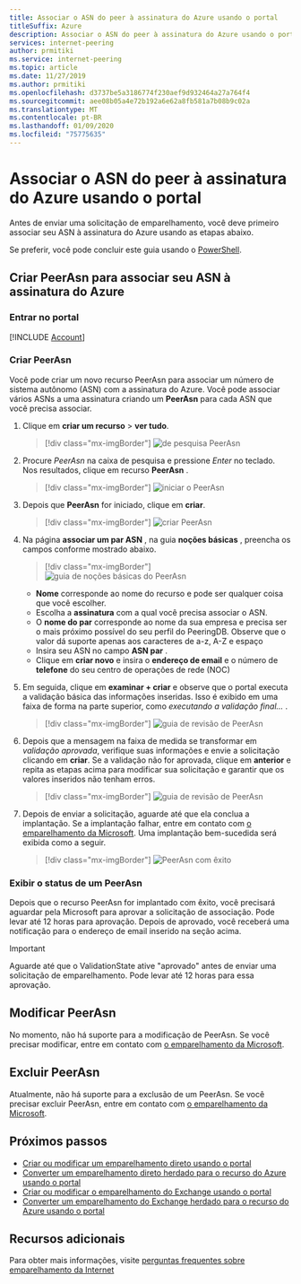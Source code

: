 ```yaml
---
title: Associar o ASN do peer à assinatura do Azure usando o portal
titleSuffix: Azure
description: Associar o ASN do peer à assinatura do Azure usando o portal
services: internet-peering
author: prmitiki
ms.service: internet-peering
ms.topic: article
ms.date: 11/27/2019
ms.author: prmitiki
ms.openlocfilehash: d3737be5a3186774f230aef9d932464a27a764f4
ms.sourcegitcommit: aee08b05a4e72b192a6e62a8fb581a7b08b9c02a
ms.translationtype: MT
ms.contentlocale: pt-BR
ms.lasthandoff: 01/09/2020
ms.locfileid: "75775635"
---
```

# <a name="associate-peer-asn-to-azure-subscription-using-the-portal"></a>Associar o ASN do peer à assinatura do Azure usando o portal

Antes de enviar uma solicitação de emparelhamento, você deve primeiro associar seu ASN à assinatura do Azure usando as etapas abaixo.

Se preferir, você pode concluir este guia usando o [PowerShell](howto-subscription-association-powershell.md).

## <a name="create-peerasn-to-associate-your-asn-with-azure-subscription"></a>Criar PeerAsn para associar seu ASN à assinatura do Azure

### <a name="sign-in-to-the-portal"></a>Entrar no portal
[!INCLUDE [Account](./includes/account-portal.md)]

### <a name="create-peerasn"></a>Criar PeerAsn
Você pode criar um novo recurso PeerAsn para associar um número de sistema autônomo (ASN) com a assinatura do Azure. Você pode associar vários ASNs a uma assinatura criando um **PeerAsn** para cada ASN que você precisa associar.

1. Clique em **criar um recurso** > **ver tudo**.

    > [!div class="mx-imgBorder"]
    > ![de pesquisa PeerAsn](./media/peerasn-seeall.png)

1. Procure *PeerAsn* na caixa de pesquisa e pressione *Enter* no teclado. Nos resultados, clique em recurso **PeerAsn** .

    > [!div class="mx-imgBorder"]
    > ![iniciar o PeerAsn](./media/peerasn-launch.png)

1. Depois que **PeerAsn** for iniciado, clique em **criar**.

    > [!div class="mx-imgBorder"]
    > ![criar](./media/peerasn-create.png) PeerAsn

1. Na página **associar um par ASN** , na guia **noções básicas** , preencha os campos conforme mostrado abaixo.

    > [!div class="mx-imgBorder"]
    > ![guia de noções básicas do PeerAsn](./media/peerasn-basics-tab.png)

    * **Nome** corresponde ao nome do recurso e pode ser qualquer coisa que você escolher.  
    * Escolha a **assinatura** com a qual você precisa associar o ASN.
    * O **nome do par** corresponde ao nome da sua empresa e precisa ser o mais próximo possível do seu perfil do PeeringDB. Observe que o valor dá suporte apenas aos caracteres de a-z, A-Z e espaço
    * Insira seu ASN no campo **ASN par** .
    * Clique em **criar novo** e insira o **endereço de email** e o número de **telefone** do seu centro de operações de rede (NOC)
1. Em seguida, clique em **examinar + criar** e observe que o portal executa a validação básica das informações inseridas. Isso é exibido em uma faixa de forma na parte superior, como *executando a validação final...* .

    > [!div class="mx-imgBorder"]
    > ![guia de revisão de PeerAsn](./media/peerasn-review-tab-validation.png)

1. Depois que a mensagem na faixa de medida se transformar em *validação aprovada*, verifique suas informações e envie a solicitação clicando em **criar**. Se a validação não for aprovada, clique em **anterior** e repita as etapas acima para modificar sua solicitação e garantir que os valores inseridos não tenham erros.

    > [!div class="mx-imgBorder"]
    > ![guia de revisão de PeerAsn](./media/peerasn-review-tab.png)

1. Depois de enviar a solicitação, aguarde até que ela conclua a implantação. Se a implantação falhar, entre em contato com [o emparelhamento da Microsoft](mailto:peering@microsoft.com). Uma implantação bem-sucedida será exibida como a seguir.

    > [!div class="mx-imgBorder"]
    > ![PeerAsn com êxito](./media/peerasn-success.png)

### <a name="view-status-of-a-peerasn"></a>Exibir o status de um PeerAsn
Depois que o recurso PeerAsn for implantado com êxito, você precisará aguardar pela Microsoft para aprovar a solicitação de associação. Pode levar até 12 horas para aprovação. Depois de aprovado, você receberá uma notificação para o endereço de email inserido na seção acima.

> [!IMPORTANT]
> Aguarde até que o ValidationState ative "aprovado" antes de enviar uma solicitação de emparelhamento. Pode levar até 12 horas para essa aprovação.

## <a name="modify-peerasn"></a>Modificar PeerAsn
No momento, não há suporte para a modificação de PeerAsn. Se você precisar modificar, entre em contato com [o emparelhamento da Microsoft](mailto:peering@microsoft.com).

## <a name="delete-peerasn"></a>Excluir PeerAsn
Atualmente, não há suporte para a exclusão de um PeerAsn. Se você precisar excluir PeerAsn, entre em contato com [o emparelhamento da Microsoft](mailto:peering@microsoft.com).

## <a name="next-steps"></a>Próximos passos

* [Criar ou modificar um emparelhamento direto usando o portal](howto-direct-portal.md)
* [Converter um emparelhamento direto herdado para o recurso do Azure usando o portal](howto-legacy-direct-portal.md)
* [Criar ou modificar o emparelhamento do Exchange usando o portal](howto-exchange-portal.md)
* [Converter um emparelhamento do Exchange herdado para o recurso do Azure usando o portal](howto-legacy-exchange-portal.md)

## <a name="additional-resources"></a>Recursos adicionais

Para obter mais informações, visite [perguntas frequentes sobre emparelhamento da Internet](faqs.md)
